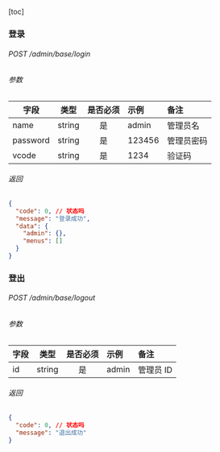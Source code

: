 [toc]

### 登录

###### POST /admin/base/login

###### 参数

| 字段     |  类型  | 是否必须 | 示例   | 备注       |
| -------- | :----: | :------: | :----- | :--------- |
| name     | string |    是    | admin  | 管理员名   |
| password | string |    是    | 123456 | 管理员密码 |
| vcode    | string |    是    | 1234   | 验证码     |

###### 返回

```json
{
  "code": 0, // 状态吗
  "message": "登录成功",
  "data": {
    "admin": {},
    "menus": []
  }
}
```

### 登出

###### POST /admin/base/logout

###### 参数

| 字段 |  类型  | 是否必须 | 示例  | 备注      |
| ---- | :----: | :------: | :---- | :-------- |
| id   | string |    是    | admin | 管理员 ID |

###### 返回

```json
{
  "code": 0, // 状态吗
  "message": "退出成功"
}
```
